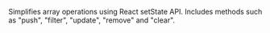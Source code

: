 Simplifies array operations using React setState API. Includes methods such as "push", "filter", "update", "remove" and "clear".